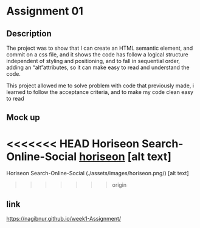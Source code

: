 # Assignment 01

## Description

The project was to show that I can create an HTML semantic element, and commit on a css file, and it shows the code has follow a logical structure independent of styling and positioning, and to fall in sequential order, adding an “alt”attributes, so it can make easy to read and understand the code.

This project allowed me to solve problem with code that previously made, i learned to follow the acceptance criteria, and to make my code clean easy to read

## Mock up 
<<<<<<< HEAD
Horiseon Search-Online-Social [horiseon](./assets/images/horiseon.png/)  [alt text]
=======
Horiseon Search-Online-Social (./assets/images/horiseon.png/) [alt text]
>>>>>>> origin

## link
 https://nagibnur.github.io/week1-Assignment/
